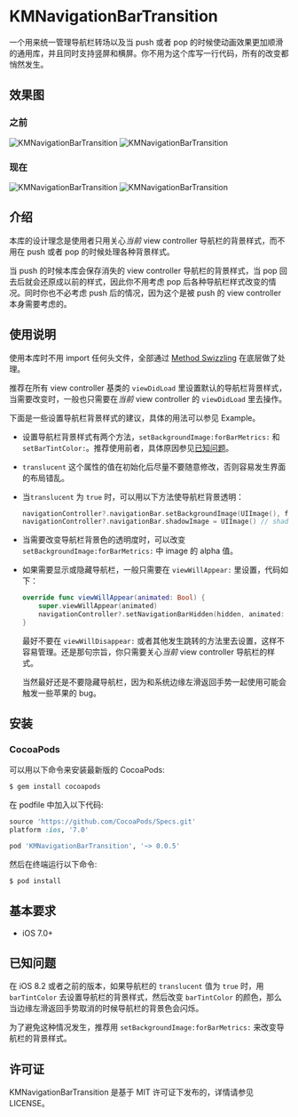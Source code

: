 KMNavigationBarTransition
============

一个用来统一管理导航栏转场以及当 push 或者 pop 的时候使动画效果更加顺滑的通用库，并且同时支持竖屏和横屏。你不用为这个库写一行代码，所有的改变都悄然发生。

## 效果图

### 之前

![KMNavigationBarTransition](https://raw.githubusercontent.com/MoZhouqi/KMNavigationBarTransition/master/Screenshots/Before1.gif)
![KMNavigationBarTransition](https://raw.githubusercontent.com/MoZhouqi/KMNavigationBarTransition/master/Screenshots/Before2.gif)

### 现在

![KMNavigationBarTransition](https://raw.githubusercontent.com/MoZhouqi/KMNavigationBarTransition/master/Screenshots/Now1.gif)
![KMNavigationBarTransition](https://raw.githubusercontent.com/MoZhouqi/KMNavigationBarTransition/master/Screenshots/Now2.gif)

## 介绍

本库的设计理念是使用者只用关心*当前* view controller 导航栏的背景样式，而不用在 push 或者 pop 的时候处理各种背景样式。

当 push 的时候本库会保存消失的 view controller 导航栏的背景样式，当 pop 回去后就会还原成以前的样式，因此你不用考虑 pop 后各种导航栏样式改变的情况。同时你也不必考虑 push 后的情况，因为这个是被 push 的 view controller 本身需要考虑的。

## 使用说明

使用本库时不用 import 任何头文件，全部通过 [Method Swizzling](http://nshipster.com/method-swizzling/) 在底层做了处理。

推荐在所有 view controller 基类的 `viewDidLoad` 里设置默认的导航栏背景样式，当需要改变时，一般也只需要在*当前* view controller 的 `viewDidLoad` 里去操作。

下面是一些设置导航栏背景样式的建议，具体的用法可以参见 Example。

- 设置导航栏背景样式有两个方法，`setBackgroundImage:forBarMetrics:` 和 `setBarTintColor:`。推荐使用前者，具体原因参见[已知问题](#已知问题)。

- `translucent` 这个属性的值在初始化后尽量不要随意修改，否则容易发生界面的布局错乱。

- 当`translucent` 为 `true` 时，可以用以下方法使导航栏背景透明：

  ```swift
  navigationController?.navigationBar.setBackgroundImage(UIImage(), forBarMetrics: .Default)
  navigationController?.navigationBar.shadowImage = UIImage() // shadowImage 就是那根 1px 的细线
  ```

- 当需要改变导航栏背景色的透明度时，可以改变 `setBackgroundImage:forBarMetrics:` 中 image 的 alpha 值。

- 如果需要显示或隐藏导航栏，一般只需要在 `viewWillAppear:` 里设置，代码如下：

  ```swift
  override func viewWillAppear(animated: Bool) {
      super.viewWillAppear(animated)
      navigationController?.setNavigationBarHidden(hidden, animated: animated)
  }
  ```

  最好不要在 `viewWillDisappear:` 或者其他发生跳转的方法里去设置，这样不容易管理。还是那句宗旨，你只需要关心*当前* view controller 导航栏的样式。

  当然最好还是不要隐藏导航栏，因为和系统边缘左滑返回手势一起使用可能会触发一些苹果的 bug。

## 安装

### CocoaPods

可以用以下命令来安装最新版的 CocoaPods:

```bash
$ gem install cocoapods
```

在 podfile 中加入以下代码:

```ruby
source 'https://github.com/CocoaPods/Specs.git'
platform :ios, '7.0' 

pod 'KMNavigationBarTransition', '~> 0.0.5' 
```

然后在终端运行以下命令:

```bash
$ pod install
```

## 基本要求

- iOS 7.0+

## 已知问题

在 iOS 8.2 或者之前的版本，如果导航栏的 `translucent` 值为 `true` 时，用 `barTintColor` 去设置导航栏的背景样式，然后改变 `barTintColor` 的颜色，那么当边缘左滑返回手势取消的时候导航栏的背景色会闪烁。

为了避免这种情况发生，推荐用 `setBackgroundImage:forBarMetrics:` 来改变导航栏的背景样式。

## 许可证

KMNavigationBarTransition 是基于 MIT 许可证下发布的，详情请参见 LICENSE。